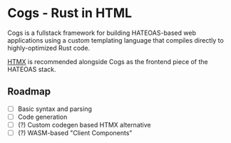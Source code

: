 # Cogs - Rust in HTML

Cogs is a fullstack framework for building HATEOAS-based web applications using a custom templating language that compiles directly to highly-optimized Rust code.

[HTMX](https://htmx.org/) is recommended alongside Cogs as the frontend piece of the HATEOAS stack.

## Roadmap

- [ ] Basic syntax and parsing
- [ ] Code generation
- [ ] (?) Custom codegen based HTMX alternative
- [ ] (?) WASM-based "Client Components"
